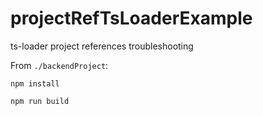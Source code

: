 # projectRefTsLoaderExample
ts-loader project references troubleshooting

From `./backendProject`:

`npm install`

`npm run build`
